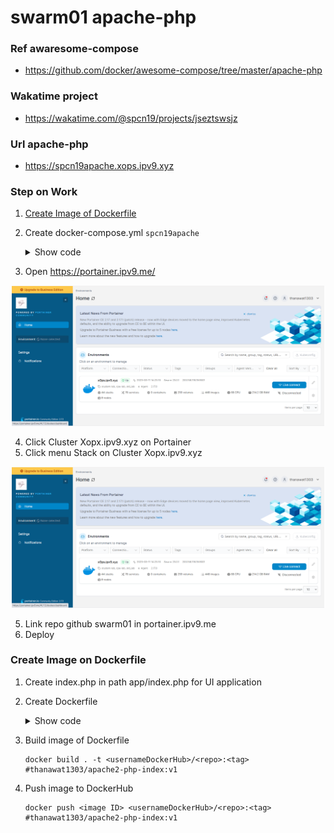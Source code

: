 # swarm01 apache-php

### Ref awaresome-compose
- https://github.com/docker/awesome-compose/tree/master/apache-php

### Wakatime project
- https://wakatime.com/@spcn19/projects/jseztswsjz

### Url apache-php
- https://spcn19apache.xops.ipv9.xyz

### Step on Work
 1. [Create Image of Dockerfile](#create-image-on-dockerfile)
 2. Create docker-compose.yml `spcn19apache`
    <details>
    <summary>Show code</summary>

    ```ruby
    version: '3.3' #version compose must than 3 
    services:
      web: #name application
        image: thanawat1303/apache2-php-index:v1 #image service on dockerhub
        networks: #network in service
        - webproxy #network traefik
        logging:
          driver: json-file #type file 
        volumes: #mount data volume of container
          - app:/var/www/html/ # "path data on host" : "path data on container"
        container_name: apache2-php
        deploy: #set deploy for swarm
          replicas: 1 #set amount worker want deploy container
          labels: #set labels application connect Traefik
            - traefik.docker.network=webproxy #name network of Traefik
            - traefik.enable=true #status of connect
            - traefik.http.routers.spcn19apache-https.entrypoints=websecure #set position when have request to traefik
            - traefik.http.routers.spcn19apache-https.rule=Host("spcn19apache.xops.ipv9.xyz") #set domain access to application
            - traefik.http.routers.spcn19apache-https.tls.certresolver=default #set certresolver
            - traefik.http.services.spcn19apache.loadbalancer.server.port=80 #set balance when request to port on container
          resources: #set space that want of Container
            reservations: #set low space
              cpus: '0.1'
              memory: 10M
            limits: #set high space
              cpus: '0.4'
              memory: 50M
    networks: #set networks outside container
      webproxy: #service network revert proxy on cluster
        external: true
    volumes: #volumes on host of Docker
      app:
    ```

    </details>
 3. Open https://portainer.ipv9.me/

<div align="center"><img src="app/image/openportainer.png" width="500px"></div>

 4. Click Cluster Xopx.ipv9.xyz on Portainer
 5. Click menu Stack on Cluster Xopx.ipv9.xyz

<div align="center"><img src="app/image/openportainer.png" width="500px"></div>

 5. Link repo github swarm01 in portainer.ipv9.me
 6. Deploy

### Create Image on Dockerfile
 1. Create index.php in path app/index.php for UI application
 2. Create Dockerfile
    <details>
    <summary>Show code</summary>

    ```ruby
    FROM --platform=$BUILDPLATFORM php:8.0.9-apache as builder #image container

    WORKDIR /var/www/html/ #Set path working command on container

    COPY . /var/www/html/ #Copy file on host to container

    EXPOSE 80 #Set port container allow host access

    CMD ["apache2-foreground"] #run last command before docker create container

    FROM builder as dev-envs

    RUN <<EOF
    apt-get update
    apt-get install -y --no-install-recommends git
    EOF 
    #run command on container

    RUN <<EOF
    useradd -s /bin/bash -m vscode
    groupadd docker
    usermod -aG docker vscode
    EOF

    COPY --from=gloursdocker/docker / /

    CMD ["apache2-foreground"]
    ```

    </details>
 3. Build image of Dockerfile
 
    ```
    docker build . -t <usernameDockerHub>/<repo>:<tag> #thanawat1303/apache2-php-index:v1
    ```
 4. Push image to DockerHub

     ```
     docker push <image ID> <usernameDockerHub>/<repo>:<tag> #thanawat1303/apache2-php-index:v1
     ```